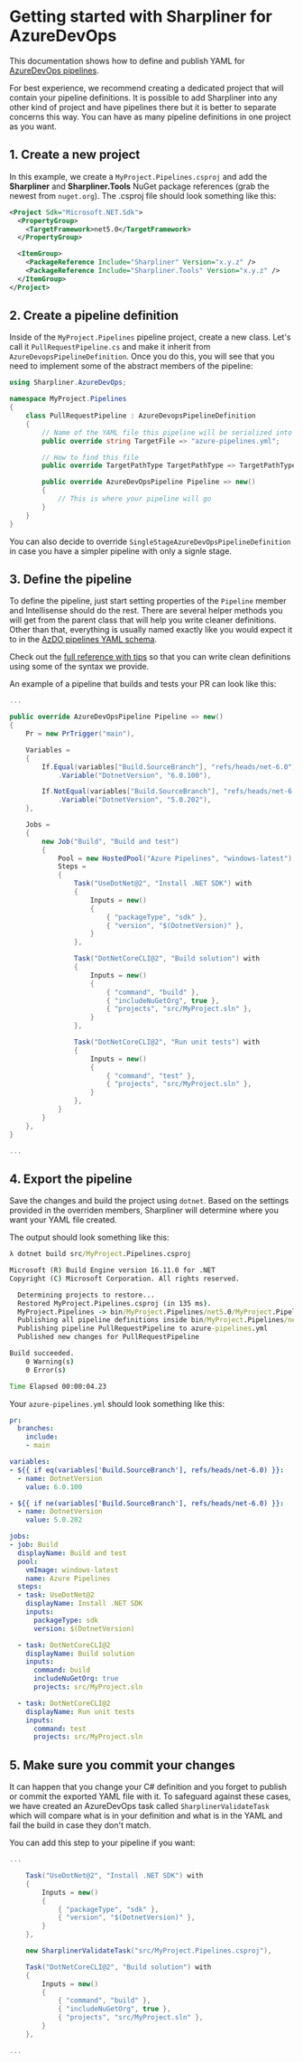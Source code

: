 # Getting started with Sharpliner for AzureDevOps

This documentation shows how to define and publish YAML for [AzureDevOps pipelines](https://docs.microsoft.com/en-us/azure/devops/pipelines/?view=azure-devops).

For best experience, we recommend creating a dedicated project that will contain your pipeline definitions.
It is possible to add Sharpliner into any other kind of project and have pipelines there but it is better to separate concerns this way.
You can have as many pipeline definitions in one project as you want.

## 1. Create a new project

In this example, we create a `MyProject.Pipelines.csproj` and add the **Sharpliner** and **Sharpliner.Tools** NuGet package references (grab the newest from `nuget.org`).
The .csproj file should look something like this:

```xml
<Project Sdk="Microsoft.NET.Sdk">
  <PropertyGroup>
    <TargetFramework>net5.0</TargetFramework>
  </PropertyGroup>

  <ItemGroup>
    <PackageReference Include="Sharpliner" Version="x.y.z" />
    <PackageReference Include="Sharpliner.Tools" Version="x.y.z" />
  </ItemGroup>
</Project>
```

## 2. Create a pipeline definition

Inside of the `MyProject.Pipelines` pipeline project, create a new class.
Let's call it `PullRequestPipeline.cs` and make it inherit from `AzureDevopsPipelineDefinition`.
Once you do this, you will see that you need to implement some of the abstract members of the pipeline:

```csharp
using Sharpliner.AzureDevOps;

namespace MyProject.Pipelines
{
    class PullRequestPipeline : AzureDevopsPipelineDefinition
    {
        // Name of the YAML file this pipeline will be serialized into
        public override string TargetFile => "azure-pipelines.yml";

        // How to find this file
        public override TargetPathType TargetPathType => TargetPathType.RelativeToGitRoot;

        public override AzureDevOpsPipeline Pipeline => new()
        {
            // This is where your pipeline will go
        }
    }
}
```

You can also decide to override `SingleStageAzureDevOpsPipelineDefinition` in case you have a simpler pipeline with only a signle stage.

## 3. Define the pipeline

To define the pipeline, just start setting properties of the `Pipeline` member and Intellisense should do the rest.
There are several helper methods you will get from the parent class that will help you write cleaner definitions.
Other than that, everything is usually named exactly like you would expect it to in the [AzDO pipelines YAML schema](https://docs.microsoft.com/en-us/azure/devops/pipelines/yaml-schema?view=azure-devops&tabs=schema%2Cparameter-schema).

Check out the [full reference with tips](./DefinitionReference.md) so that you can write clean definitions using some of the syntax we provide.

An example of a pipeline that builds and tests your PR can look like this:

```csharp
...

public override AzureDevOpsPipeline Pipeline => new()
{
    Pr = new PrTrigger("main"),

    Variables =
    {
        If.Equal(variables["Build.SourceBranch"], "refs/heads/net-6.0")
            .Variable("DotnetVersion", "6.0.100"),

        If.NotEqual(variables["Build.SourceBranch"], "refs/heads/net-6.0")
            .Variable("DotnetVersion", "5.0.202"),
    },

    Jobs =
    {
        new Job("Build", "Build and test")
        {
            Pool = new HostedPool("Azure Pipelines", "windows-latest"),
            Steps =
            {
                Task("UseDotNet@2", "Install .NET SDK") with
                {
                    Inputs = new()
                    {
                        { "packageType", "sdk" },
                        { "version", "$(DotnetVersion)" },
                    }
                },

                Task("DotNetCoreCLI@2", "Build solution") with
                {
                    Inputs = new()
                    {
                        { "command", "build" },
                        { "includeNuGetOrg", true },
                        { "projects", "src/MyProject.sln" },
                    }
                },

                Task("DotNetCoreCLI@2", "Run unit tests") with
                {
                    Inputs = new()
                    {
                        { "command", "test" },
                        { "projects", "src/MyProject.sln" },
                    }
                },
            }
        }
    },
}

...
```

## 4. Export the pipeline

Save the changes and build the project using `dotnet`.
Based on the settings provided in the overriden members, Sharpliner will determine where you want your YAML file created.

The output should look something like this:

```cmd
λ dotnet build src/MyProject.Pipelines.csproj

Microsoft (R) Build Engine version 16.11.0 for .NET
Copyright (C) Microsoft Corporation. All rights reserved.

  Determining projects to restore...
  Restored MyProject.Pipelines.csproj (in 135 ms).
  MyProject.Pipelines -> bin/MyProject.Pipelines/net5.0/MyProject.Pipelines.dll
  Publishing all pipeline definitions inside bin/MyProject.Pipelines/net5.0/MyProject.Pipelines.dll
  Publishing pipeline PullRequestPipeline to azure-pipelines.yml
  Published new changes for PullRequestPipeline

Build succeeded.
    0 Warning(s)
    0 Error(s)

Time Elapsed 00:00:04.23
```

Your `azure-pipelines.yml` should look something like this:

```yaml
pr:
  branches:
    include:
    - main

variables:
- ${{ if eq(variables['Build.SourceBranch'], refs/heads/net-6.0) }}:
  - name: DotnetVersion
    value: 6.0.100

- ${{ if ne(variables['Build.SourceBranch'], refs/heads/net-6.0) }}:
  - name: DotnetVersion
    value: 5.0.202

jobs:
- job: Build
  displayName: Build and test
  pool:
    vmImage: windows-latest
    name: Azure Pipelines
  steps:
  - task: UseDotNet@2
    displayName: Install .NET SDK
    inputs:
      packageType: sdk
      version: $(DotnetVersion)

  - task: DotNetCoreCLI@2
    displayName: Build solution
    inputs:
      command: build
      includeNuGetOrg: true
      projects: src/MyProject.sln

  - task: DotNetCoreCLI@2
    displayName: Run unit tests
    inputs:
      command: test
      projects: src/MyProject.sln
```

## 5. Make sure you commit your changes

It can happen that you change your C# definition and you forget to publish or commit the exported YAML file with it.
To safeguard against these cases, we have created an AzureDevOps task called `SharplinerValidateTask` which will compare what is in your definition and what is in the YAML and fail the build in case they don't match.

You can add this step to your pipeline if you want:

```csharp
...

    Task("UseDotNet@2", "Install .NET SDK") with
    {
        Inputs = new()
        {
            { "packageType", "sdk" },
            { "version", "$(DotnetVersion)" },
        }
    },

    new SharplinerValidateTask("src/MyProject.Pipelines.csproj"),

    Task("DotNetCoreCLI@2", "Build solution") with
    {
        Inputs = new()
        {
            { "command", "build" },
            { "includeNuGetOrg", true },
            { "projects", "src/MyProject.sln" },
        }
    },

...
```
